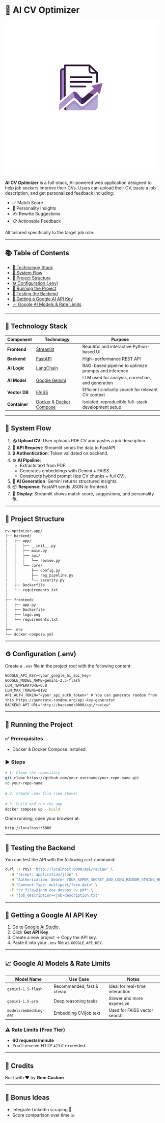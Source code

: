 # 🧠 AI CV Optimizer

![CV Optimizer UI](https://github.com/andycungkrinx91/AI-CV-Optimizer/blob/master/frontend/logo.png)

**AI CV Optimizer** is a full-stack, AI-powered web application designed to help job seekers improve their CVs. Users can upload their CV, paste a job description, and get personalized feedback including:

- ✅ Match Score
- 🧠 Personality Insights
- ✍️ Rewrite Suggestions
- 📋 Actionable Feedback

All tailored specifically to the target job role.

---

## 📚 Table of Contents

- [🧰 Technology Stack](#-technology-stack)
- [🔁 System Flow](#-system-flow)
- [📁 Project Structure](#-project-structure)
- [⚙️ Configuration (.env)](#-configuration-env)
- [🚀 Running the Project](#-running-the-project)
- [🧪 Testing the Backend](#-testing-the-backend)
- [🔑 Getting a Google AI API Key](#-getting-a-google-ai-api-key)
- [📈 Google AI Models & Rate Limits](#-google-ai-models--rate-limits)

---

## 🧰 Technology Stack

| Component     | Technology                                                                 | Purpose                                                                                           |
|--------------|------------------------------------------------------------------------------|---------------------------------------------------------------------------------------------------|
| **Frontend**  | [Streamlit](https://streamlit.io/)                                          | Beautiful and interactive Python-based UI                                                         |
| **Backend**   | [FastAPI](https://fastapi.tiangolo.com/)                                    | High-performance REST API                                                                         |
| **AI Logic**  | [LangChain](https://www.langchain.com/)                                     | RAG-based pipeline to optimize prompts and inference                                              |
| **AI Model**  | [Google Gemini](https://ai.google.dev/)                                     | LLM used for analysis, correction, and generation                                                 |
| **Vector DB** | [FAISS](https://faiss.ai/)                                                  | Efficient similarity search for relevant CV context                                               |
| **Container** | [Docker](https://www.docker.com/) & [Docker Compose](https://docs.docker.com/compose/) | Isolated, reproducible full-stack development setup                                     |

---

## 🔁 System Flow

1. 📤 **Upload CV**: User uploads PDF CV and pastes a job description.
2. 📡 **API Request**: Streamlit sends the data to FastAPI.
3. 🔒 **Authentication**: Token validated on backend.
4. ⚙️ **AI Pipeline**:
    - Extracts text from PDF.
    - Generates embeddings with Gemini + FAISS.
    - Constructs hybrid prompt (top CV chunks + full CV).
5. 🤖 **AI Generation**: Gemini returns structured insights.
6. 📦 **Response**: FastAPI sends JSON to frontend.
7. 🧾 **Display**: Streamlit shows match score, suggestions, and personality fit.

---

## 📁 Project Structure

```
cv-optimizer-app/
├── backend/
│   ├── app/
│   │   ├── __init__.py
│   │   ├── main.py
│   │   ├── api/
│   │   │   └── review.py
│   │   └── core/
│   │       ├── config.py
│   │       ├── rag_pipeline.py
│   │       └── security.py
│   ├── Dockerfile
│   └── requirements.txt
│
├── frontend/
│   ├── app.py
│   ├── Dockerfile
│   ├── logo.png
│   └── requirements.txt
│
├── .env
└── docker-compose.yml
```

---

## ⚙️ Configuration (.env)

Create a `.env` file in the project root with the following content:

```env
GOOGLE_API_KEY=<your_google_ai_api_key>
GOOGLE_MODEL_NAME=gemini-2.5-flash
LLM_TEMPERATURE=0.8
LLM_MAX_TOKENS=8192
API_AUTH_TOKEN="<your_api_auth_token>" # You can generate random from this https://generate-random.org/api-key-generator
BACKEND_API_URL="http://backend:8000/api/review"
```

---

## 🚀 Running the Project

### ✅ Prerequisites
- Docker & Docker Compose installed.

### ▶️ Steps

```bash
# 1. Clone the repository
git clone https://github.com/your-username/your-repo-name.git
cd your-repo-name

# 2. Create .env file (see above)

# 3. Build and run the app
docker compose up --build
```

Once running, open your browser at:

```
http://localhost:5000
```

---

## 🧪 Testing the Backend

You can test the API with the following `curl` command:

```bash
curl -X POST "http://localhost:8000/api/review" \
  -H "accept: application/json" \
  -H "Authorization: Bearer YOUR_SUPER_SECRET_AND_LONG_RANDOM_STRING_HERE" \
  -H "Content-Type: multipart/form-data" \
  -F "cv_file=@john_doe_devops_cv.pdf" \
  -F "job_description=<job-description.txt"
```

---

## 🔑 Getting a Google AI API Key

1. Go to [Google AI Studio](https://makersuite.google.com/app).
2. Click **Get API Key**.
3. Create a new project → Copy the API key.
4. Paste it into your `.env` file as `GOOGLE_API_KEY`.

---

## 📈 Google AI Models & Rate Limits

| Model Name             | Use Case                   | Notes                                   |
|------------------------|----------------------------|-----------------------------------------|
| `gemini-1.5-flash`     | Recommended, fast & cheap  | Ideal for real-time interaction         |
| `gemini-1.5-pro`       | Deep reasoning tasks        | Slower and more expensive               |
| `models/embedding-001`| Embedding CV/job text      | Used for FAISS vector search            |

### ⚠️ Rate Limits (Free Tier)
- **60 requests/minute**
- You’ll receive HTTP `429` if exceeded.

---

## 💎 Credits

Built with ❤️ by **Gem Custom**

---

## 🧠 Bonus Ideas

- Integrate LinkedIn scraping 🧲
- Score comparison over time 📊
